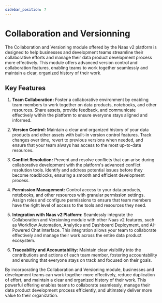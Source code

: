 ```yaml
---
sidebar_position: 7
---
```


# Collaboration and Versionning

The Collaboration and Versioning module offered by the Naas v2 platform is designed to help businesses and development teams streamline their collaborative efforts and manage their data product development process more effectively. This module offers advanced version control and collaboration features, enabling teams to work together seamlessly and maintain a clear, organized history of their work.

## Key Features

1.  **Team Collaboration:** Foster a collaborative environment by enabling team members to work together on data products, notebooks, and other resources. Share assets, provide feedback, and communicate effectively within the platform to ensure everyone stays aligned and informed.
    
2.  **Version Control:** Maintain a clear and organized history of your data products and other assets with built-in version control features. Track changes over time, revert to previous versions when needed, and ensure that your team always has access to the most up-to-date resources.
    
3.  **Conflict Resolution:** Prevent and resolve conflicts that can arise during collaborative development with the platform's advanced conflict resolution tools. Identify and address potential issues before they become roadblocks, ensuring a smooth and efficient development process.
    
4.  **Permission Management:** Control access to your data products, notebooks, and other resources with granular permission settings. Assign roles and configure permissions to ensure that team members have the right level of access to the tools and resources they need.
    
5.  **Integration with Naas v2 Platform:** Seamlessly integrate the Collaboration and Versioning module with other Naas v2 features, such as Workflow Automation, Analytics and Dashboard Deployment, and AI-Powered Chat Interface. This integration allows your team to collaborate effectively and manage their work across the entire data product ecosystem.
    
6.  **Traceability and Accountability:** Maintain clear visibility into the contributions and actions of each team member, fostering accountability and ensuring that everyone stays on track and focused on their goals.
    

By incorporating the Collaboration and Versioning module, businesses and development teams can work together more effectively, reduce duplication of effort, and maintain a clear and organized history of their work. This powerful offering enables teams to collaborate seamlessly, manage their data product development process efficiently, and ultimately deliver more value to their organization.
